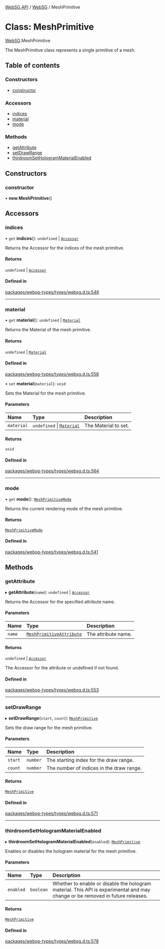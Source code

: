 [WebSG API](../README.md) / [WebSG](../modules/WebSG.md) / MeshPrimitive

# Class: MeshPrimitive

[WebSG](../modules/WebSG.md).MeshPrimitive

The MeshPrimitive class represents a single primitive of a mesh.

## Table of contents

### Constructors

- [constructor](WebSG.MeshPrimitive.md#constructor)

### Accessors

- [indices](WebSG.MeshPrimitive.md#indices)
- [material](WebSG.MeshPrimitive.md#material)
- [mode](WebSG.MeshPrimitive.md#mode)

### Methods

- [getAttribute](WebSG.MeshPrimitive.md#getattribute)
- [setDrawRange](WebSG.MeshPrimitive.md#setdrawrange)
- [thirdroomSetHologramMaterialEnabled](WebSG.MeshPrimitive.md#thirdroomsethologrammaterialenabled)

## Constructors

### constructor

• **new MeshPrimitive**()

## Accessors

### indices

• `get` **indices**(): `undefined` \| [`Accessor`](WebSG.Accessor.md)

Returns the Accessor for the indices of the mesh primitive.

#### Returns

`undefined` \| [`Accessor`](WebSG.Accessor.md)

#### Defined in

[packages/websg-types/types/websg.d.ts:546](https://github.com/thirdroom/thirdroom/blob/972fa72b/packages/websg-types/types/websg.d.ts#L546)

___

### material

• `get` **material**(): `undefined` \| [`Material`](WebSG.Material.md)

Returns the Material of the mesh primitive.

#### Returns

`undefined` \| [`Material`](WebSG.Material.md)

#### Defined in

[packages/websg-types/types/websg.d.ts:558](https://github.com/thirdroom/thirdroom/blob/972fa72b/packages/websg-types/types/websg.d.ts#L558)

• `set` **material**(`material`): `void`

Sets the Material for the mesh primitive.

#### Parameters

| Name | Type | Description |
| :------ | :------ | :------ |
| `material` | `undefined` \| [`Material`](WebSG.Material.md) | The Material to set. |

#### Returns

`void`

#### Defined in

[packages/websg-types/types/websg.d.ts:564](https://github.com/thirdroom/thirdroom/blob/972fa72b/packages/websg-types/types/websg.d.ts#L564)

___

### mode

• `get` **mode**(): [`MeshPrimitiveMode`](../enums/WebSG.MeshPrimitiveMode.md)

Returns the current rendering mode of the mesh primitive.

#### Returns

[`MeshPrimitiveMode`](../enums/WebSG.MeshPrimitiveMode.md)

#### Defined in

[packages/websg-types/types/websg.d.ts:541](https://github.com/thirdroom/thirdroom/blob/972fa72b/packages/websg-types/types/websg.d.ts#L541)

## Methods

### getAttribute

▸ **getAttribute**(`name`): `undefined` \| [`Accessor`](WebSG.Accessor.md)

Returns the Accessor for the specified attribute name.

#### Parameters

| Name | Type | Description |
| :------ | :------ | :------ |
| `name` | [`MeshPrimitiveAttribute`](../enums/WebSG.MeshPrimitiveAttribute.md) | The attribute name. |

#### Returns

`undefined` \| [`Accessor`](WebSG.Accessor.md)

The Accessor for the attribute or undefined if not found.

#### Defined in

[packages/websg-types/types/websg.d.ts:553](https://github.com/thirdroom/thirdroom/blob/972fa72b/packages/websg-types/types/websg.d.ts#L553)

___

### setDrawRange

▸ **setDrawRange**(`start`, `count`): [`MeshPrimitive`](WebSG.MeshPrimitive.md)

Sets the draw range for the mesh primitive.

#### Parameters

| Name | Type | Description |
| :------ | :------ | :------ |
| `start` | `number` | The starting index for the draw range. |
| `count` | `number` | The number of indices in the draw range. |

#### Returns

[`MeshPrimitive`](WebSG.MeshPrimitive.md)

#### Defined in

[packages/websg-types/types/websg.d.ts:571](https://github.com/thirdroom/thirdroom/blob/972fa72b/packages/websg-types/types/websg.d.ts#L571)

___

### thirdroomSetHologramMaterialEnabled

▸ **thirdroomSetHologramMaterialEnabled**(`enabled`): [`MeshPrimitive`](WebSG.MeshPrimitive.md)

Enables or disables the hologram material for the mesh primitive.

#### Parameters

| Name | Type | Description |
| :------ | :------ | :------ |
| `enabled` | `boolean` | Whether to enable or disable the hologram material. This API is experimental and may change or be removed in future releases. |

#### Returns

[`MeshPrimitive`](WebSG.MeshPrimitive.md)

#### Defined in

[packages/websg-types/types/websg.d.ts:578](https://github.com/thirdroom/thirdroom/blob/972fa72b/packages/websg-types/types/websg.d.ts#L578)
